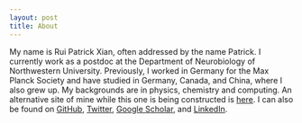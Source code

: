 ```yaml
---
layout: post
title: About
---
```

<p>
My name is Rui Patrick Xian, often addressed by the name Patrick. I currently work as a postdoc at the Department of Neurobiology of Northwestern University. Previously, I worked in Germany for the Max Planck Society and have studied in Germany, Canada, and China, where I also grew up. My backgrounds are in physics, chemistry and computing. An alternative site of mine while this one is being constructed is <a href=https://sites.google.com/view/rpatrickxian>here</a>. I can also be found on <a href=https://github.com/RealPolitiX>GitHub</a>, <a href=https://twitter.com/stadtkind_rpx>Twitter</a>, <a href=https://scholar.google.com/citations?user=jbmy4JAAAAAJ&hl=en>Google Scholar</a>, and <a href=https://www.linkedin.com/in/rui-patrick-xian-04996a115/>LinkedIn</a>.
</p>
